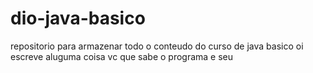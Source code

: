 # dio-java-basico
repositorio para armazenar todo o conteudo do curso de java basico
oi escreve aluguma coisa vc que sabe o programa e seu